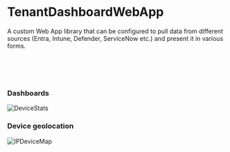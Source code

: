 # TenantDashboardWebApp
A custom Web App library that can be configured to pull data from different sources (Entra, Intune, Defender, ServiceNow etc.) and present it in various forms.
<br><br><br><br><br>

### Dashboards
![DeviceStats](https://github.com/AdrianbCojocaru/TenantDashboardWebApp/blob/main/screenshots/DeviceStats.png)
### Device geolocation
![IPDeviceMap](https://github.com/AdrianbCojocaru/TenantDashboardWebApp/blob/main/screenshots/DeviceMap.png)